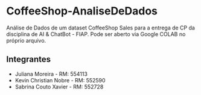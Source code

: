 # CoffeeShop-AnaliseDeDados

Análise de Dados de um dataset CoffeeShop Sales para a entrega de CP da disciplina de AI &amp; ChatBot - FIAP. 
Pode ser aberto via Google COLAB no próprio arquivo.

## Integrantes
- Juliana Moreira - RM: 554113  
- Kevin Christian Nobre - RM: 552590 
- Sabrina Couto Xavier - RM: 552728 

